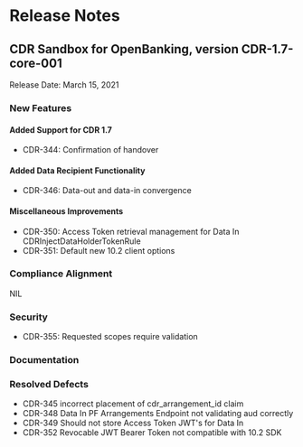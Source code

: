 # Release Notes

## CDR Sandbox for OpenBanking, version CDR-1.7-core-001

Release Date: March 15, 2021

### New Features

#### Added Support for CDR 1.7 
- CDR-344: Confirmation of handover

#### Added Data Recipient Functionality
- CDR-346: Data-out and data-in convergence


#### Miscellaneous Improvements
- CDR-350:	Access Token retrieval management for Data In CDRInjectDataHolderTokenRule
- CDR-351:	Default new 10.2 client options


### Compliance Alignment
NIL

### Security

- CDR-355:	Requested scopes require validation

### Documentation



### Resolved Defects
- CDR-345	incorrect placement of cdr_arrangement_id claim
- CDR-348	Data In PF Arrangements Endpoint not validating aud correctly
- CDR-349	Should not store Access Token JWT's for Data In
- CDR-352	Revocable JWT Bearer Token not compatible with 10.2 SDK




